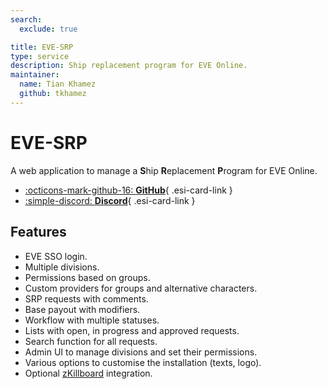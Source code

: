 ```yaml
---
search:
  exclude: true

title: EVE-SRP
type: service
description: Ship replacement program for EVE Online.
maintainer:
  name: Tian Khamez
  github: tkhamez
---
```


# EVE-SRP

A web application to manage a **S**hip **R**eplacement **P**rogram for EVE Online.

<div class="grid cards" markdown>

- [:octicons-mark-github-16: __GitHub__](https://github.com/tkhamez/eve-srp){ .esi-card-link }
- [:simple-discord: __Discord__](https://discord.gg/memUh56u8z){ .esi-card-link }

</div>

## Features

- EVE SSO login.
- Multiple divisions.
- Permissions based on groups.
- Custom providers for groups and alternative characters.
- SRP requests with comments.
- Base payout with modifiers.
- Workflow with multiple statuses.
- Lists with open, in progress and approved requests.
- Search function for all requests.
- Admin UI to manage divisions and set their permissions.
- Various options to customise the installation (texts, logo).
- Optional [zKillboard](https://github.com/zKillboard/zKillboard) integration.
